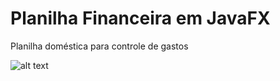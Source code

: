 # Planilha Financeira em JavaFX
Planilha doméstica para controle de gastos

![alt text](https://preview.ibb.co/gfxcJe/Screen_Shot_2018_10_04_at_2_30_52_PM.png)
